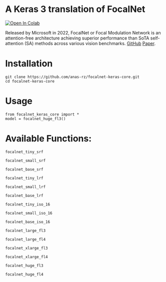 # A Keras 3 translation of FocalNet
<a target="_blank" href="https://colab.research.google.com/github/anas-rz/focalnet-keras-core/blob/main/colab_usage.ipynb">
  <img src="https://colab.research.google.com/assets/colab-badge.svg" alt="Open In Colab"/>
</a>

Released by Microsoft in 2022, FocalNet or Focal Modulation Network is an attention-free architecture achieving superior performance than SoTA self-attention (SA) methods across various vision benchmarks.  [GitHub](https://github.com/microsoft/FocalNet/) [Paper](https://arxiv.org/abs/2203.11926).


# Installation



```
git clone https://github.com/anas-rz/focalnet-keras-core.git
cd focalnet-keras-core
```

# Usage

```
from focalnet_keras_core import *
model = focalnet_huge_fl3()

```

# Available Functions:


```
focalnet_tiny_srf

focalnet_small_srf

focalnet_base_srf

focalnet_tiny_lrf

focalnet_small_lrf

focalnet_base_lrf

focalnet_tiny_iso_16

focalnet_small_iso_16

focalnet_base_iso_16

focalnet_large_fl3

focalnet_large_fl4

focalnet_xlarge_fl3

focalnet_xlarge_fl4

focalnet_huge_fl3

focalnet_huge_fl4
```
